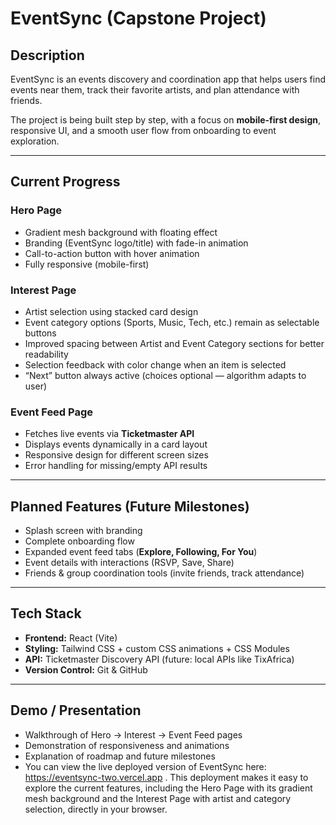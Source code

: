 # EventSync (Capstone Project)

## Description
EventSync is an events discovery and coordination app that helps users find events near them, track their favorite artists, and plan attendance with friends.  

The project is being built step by step, with a focus on **mobile-first design**, responsive UI, and a smooth user flow from onboarding to event exploration.

---

## Current Progress

### Hero Page
- Gradient mesh background with floating effect  
- Branding (EventSync logo/title) with fade-in animation  
- Call-to-action button with hover animation  
- Fully responsive (mobile-first)  

### Interest Page
- Artist selection using stacked card design  
- Event category options (Sports, Music, Tech, etc.) remain as selectable buttons  
- Improved spacing between Artist and Event Category sections for better readability  
- Selection feedback with color change when an item is selected  
- “Next” button always active (choices optional — algorithm adapts to user)  

### Event Feed Page
- Fetches live events via **Ticketmaster API**  
- Displays events dynamically in a card layout  
- Responsive design for different screen sizes  
- Error handling for missing/empty API results  

---

## Planned Features (Future Milestones)
- Splash screen with branding  
- Complete onboarding flow  
- Expanded event feed tabs (**Explore, Following, For You**)  
- Event details with interactions (RSVP, Save, Share)  
- Friends & group coordination tools (invite friends, track attendance)  

---

## Tech Stack
- **Frontend:** React (Vite)  
- **Styling:** Tailwind CSS + custom CSS animations + CSS Modules  
- **API:** Ticketmaster Discovery API (future: local APIs like TixAfrica)  
- **Version Control:** Git & GitHub  

---

## Demo / Presentation
- Walkthrough of Hero → Interest → Event Feed pages  
- Demonstration of responsiveness and animations  
- Explanation of roadmap and future milestones 
- You can view the live deployed version of EventSync here: https://eventsync-two.vercel.app
. This deployment makes it easy to explore the current features, including the Hero Page with its gradient mesh background and the Interest Page with artist and category selection, directly in your browser. 
